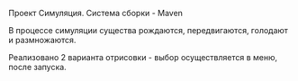 Проект Симуляция.
Система сборки - Maven

В процессе симуляции существа рождаются, передвигаются, голодают и размножаются.

Реализовано 2 варианта отрисовки - выбор осуществляется в меню, после запуска.
